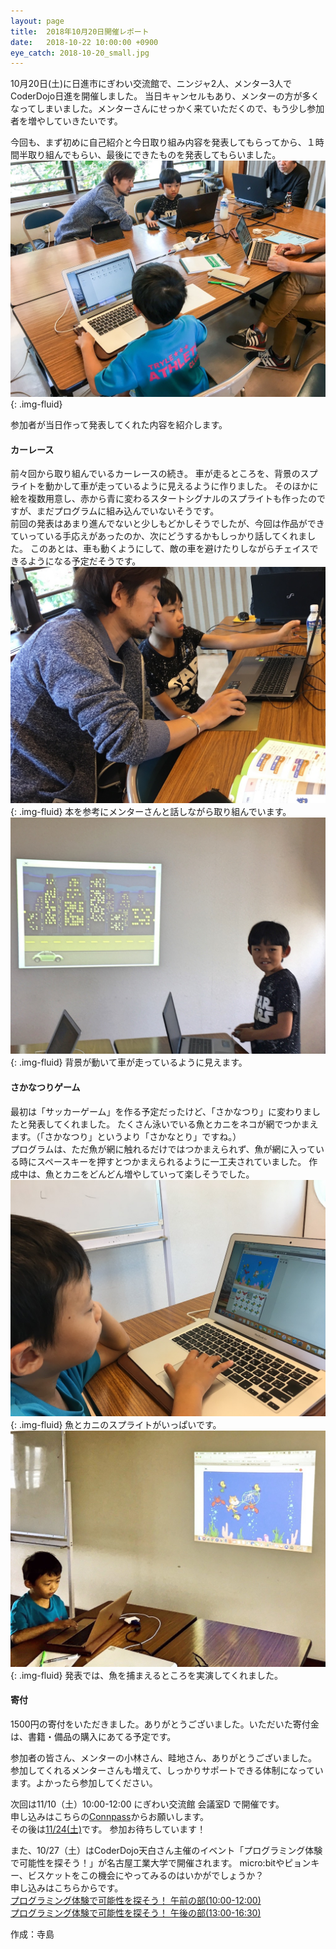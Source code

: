 ```yaml
---
layout: page
title:  2018年10月20日開催レポート
date:   2018-10-22 10:00:00 +0900
eye_catch: 2018-10-20_small.jpg
---
```


10月20日(土)に日進市にぎわい交流館で、ニンジャ2人、メンター3人でCoderDojo日進を開催しました。
当日キャンセルもあり、メンターの方が多くなってしまいました。メンターさんにせっかく来ていただくので、もう少し参加者を増やしていきたいです。

今回も、まず初めに自己紹介と今日取り組み内容を発表してもらってから、１時間半取り組んでもらい、最後にできたものを発表してもらいました。
![Dojoの様子](/assets/img/2018-10-20_top.jpg){: .img-fluid}

参加者が当日作って発表してくれた内容を紹介します。

#### カーレース
前々回から取り組んでいるカーレースの続き。
車が走るところを、背景のスプライトを動かして車が走っているように見えるように作りました。
そのほかに絵を複数用意し、赤から青に変わるスタートシグナルのスプライトも作ったのですが、まだプログラムに組み込んでいないそうです。<br/>
前回の発表はあまり進んでないと少しもどかしそうでしたが、今回は作品ができていっている手応えがあったのか、次にどうするかもしっかり話してくれました。
このあとは、車も動くようにして、敵の車を避けたりしながらチェイスできるようになる予定だそうです。
![カーレース作成中](/assets/img/2018-10-20_1-1.jpg){: .img-fluid}
本を参考にメンターさんと話しながら取り組んでいます。
![カーレースの発表](/assets/img/2018-10-20_1-2.jpg){: .img-fluid}
背景が動いて車が走っているように見えます。

#### さかなつりゲーム
最初は「サッカーゲーム」を作る予定だったけど、「さかなつり」に変わりましたと発表してくれました。
たくさん泳いでいる魚とカニをネコが網でつかまえます。（「さかなつり」というより「さかなとり」ですね。）<br/>
プログラムは、ただ魚が網に触れるだけではつかまえられず、魚が網に入っている時にスペースキーを押すとつかまえられるように一工夫されていました。
作成中は、魚とカニをどんどん増やしていって楽しそうでした。
![さかなつりゲーム作成中](/assets/img/2018-10-20_2-1.jpg){: .img-fluid}
魚とカニのスプライトがいっぱいです。
![さかなつりゲームの発表](/assets/img/2018-10-20_2-2.jpg){: .img-fluid}
発表では、魚を捕まえるところを実演してくれました。

#### 寄付
1500円の寄付をいただきました。ありがとうございました。いただいた寄付金は、書籍・備品の購入にあてる予定です。

参加者の皆さん、メンターの小林さん、畦地さん、ありがとうございました。
参加してくれるメンターさんも増えて、しっかりサポートできる体制になっています。よかったら参加してください。

次回は11/10（土）10:00-12:00 にぎわい交流館 会議室D で開催です。  
申し込みはこちらの[Connpass](https://coderdojo-nisshin.connpass.com/event/104181/)からお願いします。  
その後は[11/24(土)](https://coderdojo-nisshin.connpass.com/event/105687/)です。
参加お待ちしています！

また、10/27（土）はCoderDojo天白さん主催のイベント「プログラミング体験で可能性を探そう！」が名古屋工業大学で開催されます。
micro:bitやピョンキー、ビスケットをこの機会にやってみるのはいかがでしょうか？  
申し込みはこちらからです。  
[プログラミング体験で可能性を探そう！ 午前の部(10:00-12:00)](https://tempaku.connpass.com/event/101793/)  
[プログラミング体験で可能性を探そう！ 午後の部(13:00-16:30)](https://tempaku.connpass.com/event/101891/)


作成：寺島
